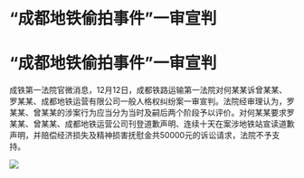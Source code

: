 # “成都地铁偷拍事件”一审宣判

# “成都地铁偷拍事件”一审宣判

成铁第一法院官微消息，12月12日，成都铁路运输第一法院对何某某诉曾某某、罗某某、成都地铁运营有限公司一般人格权纠纷案一审宣判。法院经审理认为，罗某某、曾某某的涉案行为应当分为当时及嗣后两个阶段予以评价。对何某某要求罗某某、曾某某、成都地铁运营公司刊登道歉声明、连续十天在案涉地铁站宣读道歉声明，并赔偿经济损失及精神损害抚慰金共50000元的诉讼请求，法院不予支持。

![](https://inews.gtimg.com/om_bt/O9RaJMrnC_g-E0PRirHDC36oNdbk_4l3D3-ohMY1W-5ZEAA/0)

